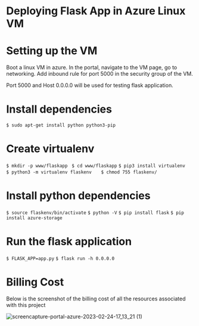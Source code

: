 # Deploying Flask App in Azure Linux VM

# Setting up the VM
Boot a linux VM in azure. In the portal, navigate to the VM page, go to networking. Add inbound rule for port 5000 in the security group of the VM.

Port 5000 and Host 0.0.0.0 will be used for testing flask application.

# Install dependencies
`$ sudo apt-get install python python3-pip`

# Create virtualenv
`$ mkdir -p www/flaskapp `
`$ cd www/flaskapp`
`$ pip3 install virtualenv	`
`$ python3 -m virtualenv flaskenv 	`
`$ chmod 755 flaskenv/ `

# Install python dependencies
`$ source flaskenv/bin/activate`
`$ python -V`
`$ pip install flask`
`$ pip install azure-storage`


# Run the flask application
`$ FLASK_APP=app.py`
`$ flask run -h 0.0.0.0`

# Billing Cost 
Below is the screenshot of the billing cost of all the resources associated with this project

![screencapture-portal-azure-2023-02-24-17_13_21 (1)](https://user-images.githubusercontent.com/111682825/221185278-5a297425-7055-4988-aa54-ce88067de342.png)

